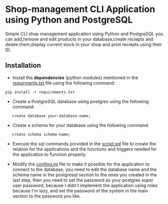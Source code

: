 # **Shop-management CLI Application using Python and PostgreSQL**
Simple CLI shop management application using Python and PostgreSQL
you can add,remove and edit products in your database,create reciepts and delete them,display current stock in your shop and print reciepts using their ID.
## **Installation**
* Install the **dependencies** (python modules) mentioned in the [requirments.txt](https://github.com/AhmadAlBarasy/shop-manage-cli-python/blob/main/requirements.txt) file using the following command:
 ```
pip install -r requirements.txt
```

* Create a PostgreSQL database using postgres using the following command:
 ```
    create database your-database-name;
  ```
* Create a schema for your database using the following command:
 ```
    create schema schema-name;
  ```
* Execute the sql commands provided in the [script.sql](https://github.com/AhmadAlBarasy/shop-manage-cli-python/blob/main/script.sql) file to create the relation for the applications and the functions and triggers needed for the application to function properly.

* Modify the [confing.ini](https://github.com/AhmadAlBarasy/shop-manage-cli-python/blob/main/config.ini) file to make it possible for the application to connect to the database, you need to edit the database name and the schema name  in the postgresql section to the ones you created in the last step, then you need to set the password as your postgres super user password, because I didn't implement the application using roles because I'm lazy, and set the password of the system in the main section to the password you like.
